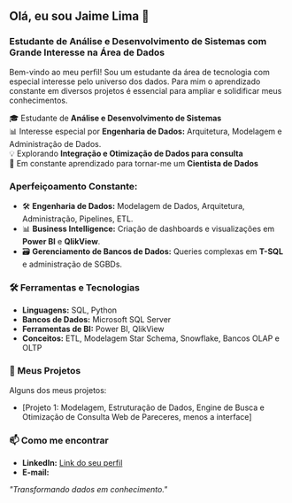 ## Olá, eu sou Jaime Lima 👋

### Estudante de Análise e Desenvolvimento de Sistemas com Grande Interesse na Área de Dados

Bem-vindo ao meu perfil! Sou um estudante da área de tecnologia com especial interesse pelo universo dos dados. 
Para mim o aprendizado constante em diversos projetos é essencial para ampliar e solidificar meus conhecimentos.

🎓 Estudante de **Análise e Desenvolvimento de Sistemas**  
📊 Interesse especial por **Engenharia de Dados:** Arquitetura, Modelagem e Administração de Dados.  
💡 Explorando **Integração e Otimização de Dados para consulta**  
🚀 Em constante aprendizado para tornar-me um **Cientista de Dados**  


### Aperfeiçoamento Constante:
- 🛠 **Engenharia de Dados:** Modelagem de Dados, Arquitetura, Administração, Pipelines, ETL.
- 📊 **Business Intelligence:** Criação de dashboards e visualizações em **Power BI** e **QlikView**.
- 🗃 **Gerenciamento de Bancos de Dados:** Queries complexas em **T-SQL** e administração de SGBDs.

### 🛠 Ferramentas e Tecnologias
- **Linguagens:** SQL, Python
- **Bancos de Dados:** Microsoft SQL Server
- **Ferramentas de BI:** Power BI, QlikView
- **Conceitos:** ETL, Modelagem Star Schema, Snowflake, Bancos OLAP e OLTP

### 📂 Meus Projetos
Alguns dos meus projetos:
- [Projeto 1: Modelagem, Estruturação de Dados, Engine de Busca e Otimização de Consulta Web de Pareceres, menos a interface]

### 📫 Como me encontrar
- **LinkedIn:** [Link do seu perfil](https://www.linkedin.com/in/jaime-lima-434530379)
- **E-mail:** 

*"Transformando dados em conhecimento."*
